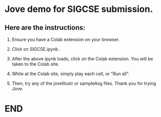 # Jove demo for SIGCSE submission.

## Here are the instructions:

1. Ensure you have a Colab extension on your browser.

2. Click on SIGCSE.ipynb .

3. After the above ipynb loads, click on the Colab extension.
   You will be taken to the Colab site.

4. While at the Colab site, simply play each cell, or "Run all".

5. Then, try any of the joveIllustr or sampleAsg files.
      Thank you for trying Jove.

# END







